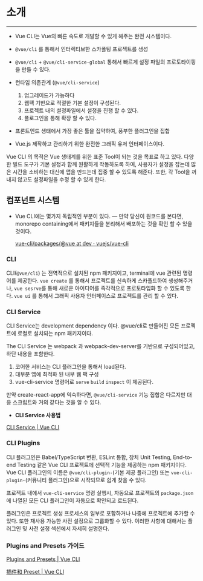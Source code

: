 # 소개

---

- Vue CLI는 Vue의 빠른 속도로 개발할 수 있게 해주는 완전 시스템이다.

- `@vue/cli` 를 통해서 인터렉티브한 스카폴팅 프로젝트를 생성
- `@vue/cli` + `@vue/cli-service-global` 통해서 빠르게 설정 파일의 프로토타이핑을 만들 수 있다.
- 런타임 의존관계 (`@vue/cli-service`)
  1. 업그레이드가 가능하다
  2. 웹팩 기반으로 적절한 기본 설정이 구성된다.
  3. 프로젝트 내의 설정파일에서 설정을 진행 할 수 있다.
  4. 플로그인을 통해 확장 할 수 있다.
- 프론트엔드 생태에서 가장 좋은 툴을 집약하여, 풍부한 플러그인을 집합
- Vue.js 제작하고 관리하기 위한 완전한 그래픽 유저 인터페이스이다.

Vue CLI 의 목적은 Vue 생태계를 위한 표준 Tool이 되는 것을 목표로 하고 있다. 다양한 빌드 도구가 기본 설정과 함께 원활하게 작동하도록 하여, 사용자가 설정을 잡는데 많은 시간을 소비하는 대신에 앱을 만드는데 집중 할 수 있도록 해준다. 또한, 각 Tool을 꺼내지 않고도 설정파일을 수정 할 수 있게 한다.

## 컴포넌트 시스템

- Vue CLI에는 몇가지 독립적인 부분이 있다. — 만약 당신이 원코드를 본다면, monorepo containing에서 패키지들을 분리해서 배포하는 것을 확인 할 수 있을 것이다.

  [vue-cli/packages/@vue at dev · vuejs/vue-cli](https://github.com/vuejs/vue-cli/tree/dev/packages/%40vue)

### CLI

CLI(`@vue/cli`) 는 전역적으로 설치된 npm 패키지이고, terminal에 vue 관련된 명령어를 제공한다. `vue create` 를 통해서 프로젝트를 신속하게 스카폴드하여 생성해주거나, `vue sesrve`를 통해 새로운 아이디어를 즉각적으로 프로토타입화 할 수 있도록 한다. `vue ui` 를 통해서 그래픽 사용자 인터페이스로 프로젝트를 관리 할 수 있다.

### CLI Service

CLI Service는 development dependency 이다. @vue/cli로 만들어진 모든 프로젝트에 로컬로 설치되는 npm 패키지이다.

The CLI Service 는 webpack 과 webpack-dev-server를 기반으로 구성되어있고, 하단 내용을 포함한다.

1. 코어한 서비스는 CLI 플러그인을 통해서 load된다.
2. 대부분 앱에 최적화 된 내부 웹 팩 구성
3. vue-cli-service 명령어로 `serve` `build` `inspect` 이 제공된다.

만약 create-react-app에 익숙하다면, `@vue/cli-service` 기능 집합은 다르지만 대응 스크립트와 거의 같다는 것을 알 수 있다.

- **CLI Service 사용법**

[CLI Service | Vue CLI](https://cli.vuejs.org/guide/cli-service.html)

### CLI Plugins

CLI 플러그인은 Babel/TypeScript 변환, ESLint 통합, 장치 Unit Testing, End-to-end Testing 같은 Vue CLI 프로젝트에 선택적 기능을 제공하는 npm 패키지이다. Vue CLI 플러그인의 이름은 `@vue/cli-plugin-`(기본 제공 플러그인) 또는 `vue-cli-plugin-`(커뮤니티 플러그인)으로 시작되므로 쉽게 찾을 수 있다.

프로젝트 내에서 `vue-cli-service` 명령 실행시, 자동으로 프로젝트의 `package.json`에 나열된 모든 CLI 플러그인이 자동으로 확인되고 로드된다.

플러그인은 프로젝트 생성 프로세스의 일부로 포함하거나 나중에 프로젝트에 추가할 수 있다. 또한 재사용 가능한 사전 설정으로 그룹화할 수 있다. 이러한 사항에 대해서는 플러그인 및 사전 설정 섹션에서 자세히 설명한다.

### **Plugins and Presets 가이드**

[Plugins and Presets | Vue CLI](https://cli.vuejs.org/guide/plugins-and-presets.html#plugins)

[插件和 Preset | Vue CLI](https://cli.vuejs.org/zh/guide/plugins-and-presets.html)
